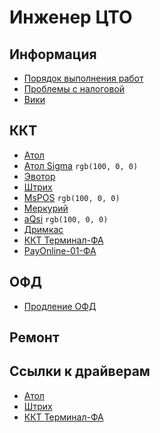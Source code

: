 # Инженер ЦТО

## Информация
* [Порядок выполнения работ](https://github.com/Barsuchek/Maintenance-Center-Engineer/blob/main/Information/Порядок%20выполнения%20работ.md)
* [Проблемы с налоговой](https://github.com/Barsuchek/Maintenance-Center-Engineer/blob/main/Information/Проблемы%20с%20налоговой.md)
* [Вики](https://github.com/Barsuchek/Maintenance-Center-Engineer/wiki)

## ККТ
* [Атол](https://github.com/Barsuchek/Maintenance-Center-Engineer/blob/main/KKT/Atol.md)
* [Атол Sigma](https://github.com/Barsuchek/Maintenance-Center-Engineer/blob/main/KKT/Sigma.md) `rgb(100, 0, 0)`
* [Эвотор](https://github.com/Barsuchek/Maintenance-Center-Engineer/blob/main/KKT/Evotor.md)
* [Штрих](https://github.com/Barsuchek/Maintenance-Center-Engineer/blob/main/KKT/Shtrih.md)
* [MsPOS](https://github.com/Barsuchek/Maintenance-Center-Engineer/blob/main/KKT/MsPOS.md) `rgb(100, 0, 0)`
* [Меркурий](https://github.com/Barsuchek/Maintenance-Center-Engineer/blob/main/KKT/Merkuriy.md)
* [aQsi](https://github.com/Barsuchek/Maintenance-Center-Engineer/blob/main/KKT/aQsi.md) `rgb(100, 0, 0)`
* [Дримкас](https://github.com/Barsuchek/Maintenance-Center-Engineer/blob/main/KKT/Drimkas.md)
* [ККТ Терминал-ФА](https://github.com/Barsuchek/Maintenance-Center-Engineer/blob/main/KKT/TerminalFA.md)
* [PayOnline-01-ФА](https://github.com/Barsuchek/Maintenance-Center-Engineer/blob/main/KKT/PayOnline01FA.md)

## ОФД
* [Продление ОФД](https://github.com/Barsuchek/Maintenance-Center-Engineer/blob/main/OFD/ExtensionOFD.md)

## Ремонт


## Ссылки к драйверам
* [Атол](https://fs.atol.ru/SitePages/Центр%20загрузки.aspx)
* [Штрих](https://www.shtrih-m.ru/support/download/?section_id=all&product_id=all&type_id=all&searchDownloads=Драйвер+ККТ)
* [ККТ Терминал-ФА](https://kit-invest.ru/Drivers)